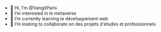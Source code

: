 - 👋 Hi, I’m @VangitParis
- 👀 I’m interested in  le metaverse
- 🌱 I’m currently learning  le développement web 
- 💞️ I’m looking to collaborate on  des projets d'études et professionnels


<!---
VangitParis/VangitParis is a ✨ special ✨ repository because its `README.md` (this file) appears on your GitHub profile.
You can click the Preview link to take a look at your changes.
--->
